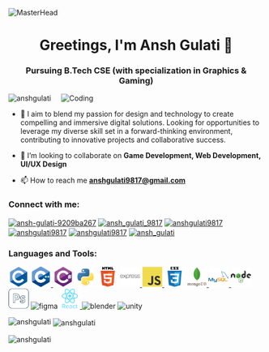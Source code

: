 ![MasterHead](https://media.licdn.com/dms/image/v2/D5616AQGsSC8IJuHpnQ/profile-displaybackgroundimage-shrink_350_1400/profile-displaybackgroundimage-shrink_350_1400/0/1724672058108?e=1732147200&v=beta&t=wh0gboG4vHX3384u7g9uRcWidh1PGV6forIOtPXuxJI)
<h1 align="center">Greetings, I'm Ansh Gulati 👋</h1>
<h3 align="center">Pursuing B.Tech CSE (with specialization in Graphics & Gaming)</h3>
<img align="right" alt="Coding" width="400" src="https://cdn.dribbble.com/users/1162077/screenshots/3848914/programmer.gif">

<p align="left"> <img src="https://komarev.com/ghpvc/?username=anshgulati&label=Profile%20views&color=0e75b6&style=flat" alt="anshgulati" /> </p>

- 🌱 I aim to blend my passion for design and technology to create compelling and immersive digital solutions. Looking for opportunities to leverage my diverse skill set in a forward-thinking environment, contributing to innovative projects and collaborative success.

- 👯 I’m looking to collaborate on **Game Development, Web Development, UI/UX Design**

- 📫 How to reach me **anshgulati9817@gmail.com**

<h3 align="left">Connect with me:</h3>
<p align="left">
<a href="https://linkedin.com/in/ansh-gulati-9209ba267" target="blank"><img align="center" src="https://raw.githubusercontent.com/rahuldkjain/github-profile-readme-generator/master/src/images/icons/Social/linked-in-alt.svg" alt="ansh-gulati-9209ba267" height="30" width="40" /></a>
<a href="https://dribbble.com/ansh_gulati_9817" target="blank"><img align="center" src="https://raw.githubusercontent.com/rahuldkjain/github-profile-readme-generator/master/src/images/icons/Social/dribbble.svg" alt="ansh_gulati_9817" height="30" width="40" /></a>
<a href="https://www.behance.net/anshgulati9817" target="blank"><img align="center" src="https://raw.githubusercontent.com/rahuldkjain/github-profile-readme-generator/master/src/images/icons/Social/behance.svg" alt="anshgulati9817" height="30" width="40" /></a>
<a href="https://www.hackerrank.com/anshgulati9817" target="blank"><img align="center" src="https://raw.githubusercontent.com/rahuldkjain/github-profile-readme-generator/master/src/images/icons/Social/hackerrank.svg" alt="anshgulati9817" height="30" width="40" /></a>
<a href="https://codeforces.com/profile/anshgulati9817" target="blank"><img align="center" src="https://raw.githubusercontent.com/rahuldkjain/github-profile-readme-generator/master/src/images/icons/Social/codeforces.svg" alt="anshgulati9817" height="30" width="40" /></a>
<a href="https://www.leetcode.com/ansh_gulati" target="blank"><img align="center" src="https://raw.githubusercontent.com/rahuldkjain/github-profile-readme-generator/master/src/images/icons/Social/leet-code.svg" alt="ansh_gulati" height="30" width="40" /></a>
</p>

<h3 align="left">Languages and Tools:</h3>
<p align="left"> <a style="text-decoration: none;" href="https://www.cprogramming.com/" target="_blank" rel="noreferrer"> <img src="https://raw.githubusercontent.com/devicons/devicon/master/icons/c/c-original.svg" alt="c" width="40" height="40"/> </a> <a target="_blank" href="https://www.w3schools.com/cpp/" target="_blank" rel="noreferrer"> <img src="https://raw.githubusercontent.com/devicons/devicon/master/icons/cplusplus/cplusplus-original.svg" alt="cplusplus" width="40" height="40"/> </a> <a style="text-decoration: none;" href="https://www.w3schools.com/cs/" target="_blank" rel="noreferrer"> <img src="https://raw.githubusercontent.com/devicons/devicon/master/icons/csharp/csharp-original.svg" alt="csharp" width="40" height="40"/> </a> <a style="text-decoration: none;" href="https://www.python.org" target="_blank" rel="noreferrer"> <img src="https://raw.githubusercontent.com/devicons/devicon/master/icons/python/python-original.svg" alt="python" width="40" height="40"/> </a> <a style="text-decoration: none;" href="https://www.w3.org/html/" target="_blank" rel="noreferrer"> <img src="https://raw.githubusercontent.com/devicons/devicon/master/icons/html5/html5-original-wordmark.svg" alt="html5" width="40" height="40"/> </a> <a href="https://expressjs.com" target="_blank" rel="noreferrer"> <img src="https://raw.githubusercontent.com/devicons/devicon/master/icons/express/express-original-wordmark.svg" alt="express" width="40" height="40"/> </a> <a href="https://developer.mozilla.org/en-US/docs/Web/JavaScript" target="_blank" rel="noreferrer"> <img src="https://raw.githubusercontent.com/devicons/devicon/master/icons/javascript/javascript-original.svg" alt="javascript" width="40" height="40"/> </a> <a style="text-decoration: none;" href="https://www.w3schools.com/css/" target="_blank" rel="noreferrer"> <img src="https://raw.githubusercontent.com/devicons/devicon/master/icons/css3/css3-original-wordmark.svg" alt="css3" width="40" height="40"/> </a> <a href="https://www.mongodb.com/" target="_blank" rel="noreferrer"> <img src="https://raw.githubusercontent.com/devicons/devicon/master/icons/mongodb/mongodb-original-wordmark.svg" alt="mongodb" width="40" height="40"/> </a> <a href="https://www.mysql.com/" target="_blank" rel="noreferrer"> <img src="https://raw.githubusercontent.com/devicons/devicon/master/icons/mysql/mysql-original-wordmark.svg" alt="mysql" width="40" height="40"/> </a> <a href="https://nodejs.org" target="_blank" rel="noreferrer"> <img src="https://raw.githubusercontent.com/devicons/devicon/master/icons/nodejs/nodejs-original-wordmark.svg" alt="nodejs" width="40" height="40"/> </a> <a style="text-decoration: none;" href="https://www.photoshop.com/en" target="_blank" rel="noreferrer"> <img src="https://raw.githubusercontent.com/devicons/devicon/master/icons/photoshop/photoshop-line.svg" alt="photoshop" width="40" height="40"/> </a> <a style="text-decoration: none;" href="https://www.figma.com/" target="_blank" rel="noreferrer"> <img src="https://www.vectorlogo.zone/logos/figma/figma-icon.svg" alt="figma" width="40" height="40"/> </a> <a href="https://reactjs.org/" target="_blank" rel="noreferrer"> <img src="https://raw.githubusercontent.com/devicons/devicon/master/icons/react/react-original-wordmark.svg" alt="react" width="40" height="40"/> </a> <a style="text-decoration: none;" href="https://www.blender.org/" target="_blank" rel="noreferrer"> <img src="https://download.blender.org/branding/community/blender_community_badge_white.svg" alt="blender" width="40" height="40"/> </a> <a style="text-decoration: none;" href="https://unity.com/" target="_blank" rel="noreferrer"> <img src="https://www.vectorlogo.zone/logos/unity3d/unity3d-icon.svg" alt="unity" width="40" height="40"/> </a>  </p>

<p><img align="left" src="https://github-readme-stats.vercel.app/api/top-langs?username=anshgulati&show_icons=true&locale=en&layout=compact" alt="anshgulati" /></p>

<p>&nbsp;<img align="center" src="https://github-readme-stats.vercel.app/api?username=anshgulati&show_icons=true&locale=en" alt="anshgulati" /></p>

<p><img align="center" src="https://github-readme-streak-stats.herokuapp.com/?user=anshgulati&" alt="anshgulati" /></p>
